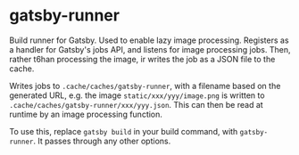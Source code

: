 # gatsby-runner

Build runner for Gatsby. Used to enable lazy image processing. Registers as a handler for Gatsby's jobs API, and listens for image processing jobs. Then, rather t6han processing the image, ir writes the job as a JSON file to the cache.

Writes jobs to `.cache/caches/gatsby-runner`, with a filename based on the generated URL, e.g. the image `static/xxx/yyy/image.png` is written to `.cache/caches/gatsby-runner/xxx/yyy.json`. This can then be read at runtime by an image processing function.

To use this, replace `gatsby build` in your build command, with `gatsby-runner`. It passes through any other options.
